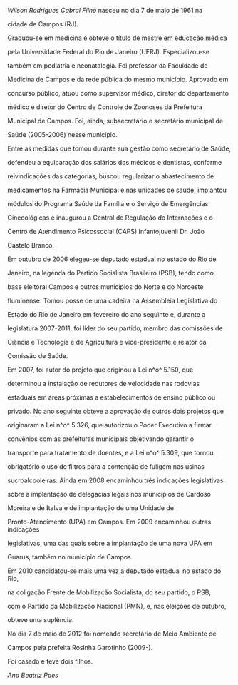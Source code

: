 

*Wilson Rodrigues Cabral* *Filho* nasceu no dia 7 de maio de 1961 na

cidade de Campos (RJ).



Graduou-se em medicina e obteve o título de mestre em educação médica

pela Universidade Federal do Rio de Janeiro (UFRJ). Especializou-se

também em pediatria e neonatalogia. Foi professor da Faculdade de

Medicina de Campos e da rede pública do mesmo município. Aprovado em

concurso público, atuou como supervisor médico, diretor do departamento

médico e diretor do Centro de Controle de Zoonoses da Prefeitura

Municipal de Campos. Foi, ainda, subsecretário e secretário municipal de

Saúde (2005-2006) nesse município.



Entre as medidas que tomou durante sua gestão como secretário de Saúde,

defendeu a equiparação dos salários dos médicos e dentistas, conforme

reivindicações das categorias, buscou regularizar o abastecimento de

medicamentos na Farmácia Municipal e nas unidades de saúde, implantou

módulos do Programa Saúde da Família e o Serviço de Emergências

Ginecológicas e inaugurou a Central de Regulação de Internações e o

Centro de Atendimento Psicossocial (CAPS) Infantojuvenil Dr. João

Castelo Branco.



Em outubro de 2006 elegeu-se deputado estadual no estado do Rio de

Janeiro, na legenda do Partido Socialista Brasileiro (PSB), tendo como

base eleitoral Campos e outros municípios do Norte e do Noroeste

fluminense. Tomou posse de uma cadeira na Assembleia Legislativa do

Estado do Rio de Janeiro em fevereiro do ano seguinte e, durante a

legislatura 2007-2011, foi líder do seu partido, membro das comissões de

Ciência e Tecnologia e de Agricultura e vice-presidente e relator da

Comissão de Saúde.



Em 2007, foi autor do projeto que originou a Lei n^o^ 5.150, que

determinou a instalação de redutores de velocidade nas rodovias

estaduais em áreas próximas a estabelecimentos de ensino público ou

privado. No ano seguinte obteve a aprovação de outros dois projetos que

originaram a Lei n^o^ 5.326, que autorizou o Poder Executivo a firmar

convênios com as prefeituras municipais objetivando garantir o

transporte para tratamento de doentes, e a Lei n^o^ 5.309, que tornou

obrigatório o uso de filtros para a contenção de fuligem nas usinas

sucroalcooleiras. Ainda em 2008 encaminhou três indicações legislativas

sobre a implantação de delegacias legais nos municípios de Cardoso

Moreira e de Italva e de implantação de uma Unidade de

Pronto-Atendimento (UPA) em Campos. Em 2009 encaminhou outras indicações

legislativas, uma das quais sobre a implantação de uma nova UPA em

Guarus, também no município de Campos.



Em 2010 candidatou-se mais uma vez a deputado estadual no estado do Rio,

na coligação Frente de Mobilização Socialista, do seu partido, o PSB,

com o Partido da Mobilização Nacional (PMN), e, nas eleições de outubro,

obteve uma suplência.



No dia 7 de maio de 2012 foi nomeado secretário de Meio Ambiente de

Campos pela prefeita Rosinha Garotinho (2009-).



Foi casado e teve dois filhos.



*Ana Beatriz Paes*



